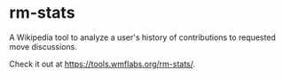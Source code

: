 # rm-stats
A Wikipedia tool to analyze a user's history of contributions to requested move discussions.

Check it out at https://tools.wmflabs.org/rm-stats/.
